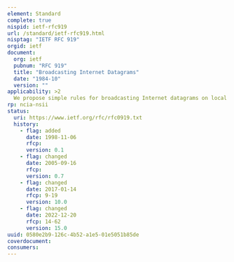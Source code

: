 ```yaml
---
element: Standard
complete: true
nispid: ietf-rfc919
url: /standard/ietf-rfc919.html
nisptag: "IETF RFC 919"
orgid: ietf
document:
  org: ietf
  pubnum: "RFC 919"
  title: "Broadcasting Internet Datagrams"
  date: "1984-10"
  version: ""
applicability: >2
  We propose simple rules for broadcasting Internet datagrams on local networks that support broadcast, for addressing broadcasts, and for how gateways should handle them. This RFC suggests a proposed protocol for the ARPA-Internet community, and requests discussion and suggestions for improvements.
rp: ncia-nsii
status:
  uri: https://www.ietf.org/rfc/rfc0919.txt
  history: 
    - flag: added
      date: 1998-11-06
      rfcp: 
      version: 0.1
    - flag: changed
      date: 2005-09-16
      rfcp: 
      version: 0.7
    - flag: changed
      date: 2017-01-14
      rfcp: 9-19
      version: 10.0
    - flag: changed
      date: 2022-12-20
      rfcp: 14-62
      version: 15.0
uuid: 0580e2b9-126c-4b52-a1e5-01e5051b85de
coverdocument:
consumers:
---
```

